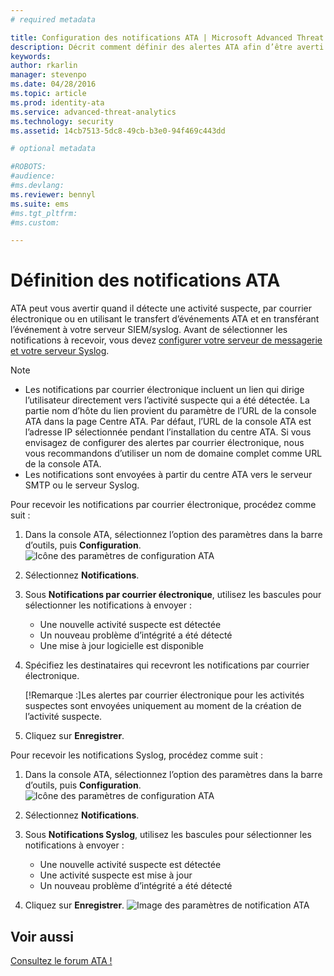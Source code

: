```yaml
---
# required metadata

title: Configuration des notifications ATA | Microsoft Advanced Threat Analytics
description: Décrit comment définir des alertes ATA afin d’être averti quand des activités suspectes sont détectées.
keywords:
author: rkarlin
manager: stevenpo
ms.date: 04/28/2016
ms.topic: article
ms.prod: identity-ata
ms.service: advanced-threat-analytics
ms.technology: security
ms.assetid: 14cb7513-5dc8-49cb-b3e0-94f469c443dd

# optional metadata

#ROBOTS:
#audience:
#ms.devlang:
ms.reviewer: bennyl
ms.suite: ems
#ms.tgt_pltfrm:
#ms.custom:

---
```


# Définition des notifications ATA
ATA peut vous avertir quand il détecte une activité suspecte, par courrier électronique ou en utilisant le transfert d’événements ATA et en transférant l’événement à votre serveur SIEM/syslog. Avant de sélectionner les notifications à recevoir, vous devez [configurer votre serveur de messagerie et votre serveur Syslog](setting-syslog-email-server-settings.md).

> [!NOTE]
> -   Les notifications par courrier électronique incluent un lien qui dirige l’utilisateur directement vers l’activité suspecte qui a été détectée. La partie nom d’hôte du lien provient du paramètre de l’URL de la console ATA dans la page Centre ATA. Par défaut, l’URL de la console ATA est l’adresse IP sélectionnée pendant l’installation du centre ATA.  Si vous envisagez de configurer des alertes par courrier électronique, nous vous recommandons d’utiliser un nom de domaine complet comme URL de la console ATA.
> -   Les notifications sont envoyées à partir du centre ATA vers le serveur SMTP ou le serveur Syslog.

Pour recevoir les notifications par courrier électronique, procédez comme suit :


1. Dans la console ATA, sélectionnez l’option des paramètres dans la barre d’outils, puis **Configuration**.
![Icône des paramètres de configuration ATA](media/ATA-config-icon.JPG)

2. Sélectionnez **Notifications**.
3. Sous **Notifications par courrier électronique**, utilisez les bascules pour sélectionner les notifications à envoyer :


    - Une nouvelle activité suspecte est détectée
    - Un nouveau problème d’intégrité a été détecté
    - Une mise à jour logicielle est disponible

4. Spécifiez les destinataires qui recevront les notifications par courrier électronique.

    [!Remarque :]Les alertes par courrier électronique pour les activités suspectes sont envoyées uniquement au moment de la création de l’activité suspecte.


5. Cliquez sur **Enregistrer**.

Pour recevoir les notifications Syslog, procédez comme suit :


1. Dans la console ATA, sélectionnez l’option des paramètres dans la barre d’outils, puis **Configuration**.
![Icône des paramètres de configuration ATA](media/ATA-config-icon.JPG)

2. Sélectionnez **Notifications**.
3. Sous **Notifications Syslog**, utilisez les bascules pour sélectionner les notifications à envoyer :


    - Une nouvelle activité suspecte est détectée
    - Une activité suspecte est mise à jour
    - Un nouveau problème d’intégrité a été détecté
5. Cliquez sur **Enregistrer**.
![Image des paramètres de notification ATA](media/ATA-notification-settings.png)




## Voir aussi
[Consultez le forum ATA !](https://social.technet.microsoft.com/Forums/security/en-US/home?forum=mata)


<!--HONumber=Jun16_HO1-->



